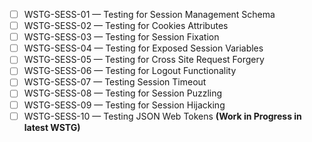 - [ ] WSTG-SESS-01 — Testing for Session Management Schema
- [ ] WSTG-SESS-02 — Testing for Cookies Attributes
- [ ] WSTG-SESS-03 — Testing for Session Fixation
- [ ] WSTG-SESS-04 — Testing for Exposed Session Variables
- [ ] WSTG-SESS-05 — Testing for Cross Site Request Forgery
- [ ] WSTG-SESS-06 — Testing for Logout Functionality
- [ ] WSTG-SESS-07 — Testing Session Timeout
- [ ] WSTG-SESS-08 — Testing for Session Puzzling
- [ ] WSTG-SESS-09 — Testing for Session Hijacking
- [ ] WSTG-SESS-10 — Testing JSON Web Tokens **(Work in Progress in latest WSTG)**